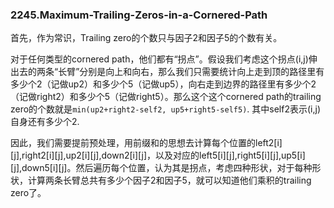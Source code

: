 ### 2245.Maximum-Trailing-Zeros-in-a-Cornered-Path

首先，作为常识，Trailing zero的个数只与因子2和因子5的个数有关。

对于任何类型的cornered path，他们都有“拐点”。假设我们考虑这个拐点(i,j)伸出去的两条“长臂”分别是向上和向右，那么我们只需要统计向上走到顶的路径里有多少个2（记做up2）和多少个5（记做up5），向右走到边界的路径里有多少个2（记做right2）和多少个5（记做right5）。那么这个这个cornered path的trailing zero的个数就是```min(up2+right2-self2, up5+right5-self5)```. 其中self2表示(i,j)自身还有多少个2.

因此，我们需要提前预处理，用前缀和的思想去计算每个位置的left2[i][j],right2[i][j],up2[i][j],down2[i][j]，以及对应的left5[i][j],right5[i][j],up5[i][j],down5[i][j]。然后遍历每个位置，认为其是拐点，考虑四种形状，对于每种形状，计算两条长臂总共有多少个因子2和因子5，就可以知道他们乘积的trailing zero了。
